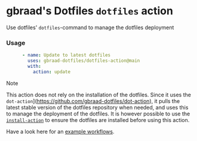 gbraad's Dotfiles `dotfiles` action
===================================

Use dotfiles' `dotfiles`-command to manage the dotfiles deployment

### Usage

```yaml        
      - name: Update to latest dotfiles
        uses: gbraad-dotfiles/dotfiles-action@main
        with:
          action: update
```

> [!NOTE]
> This action does not rely on the installation of the dotfiles. Since it uses the `dot-action`](https://github.com/gbraad-dotfiles/dot-action), it pulls the latest stable version of the dotfiles repository when needed, and uses this to manage the deployment of the dotfiles. It is however possible to use the [`install-action`](https://github.com/gbraad-dotfiles/install-action) to ensure the dotfiles are installed before using this action.

Have a look here for an [example workflows](https://github.com/gbraad-dotfiles/actions-test/blob/main/.github/workflows/test-container.yml).
